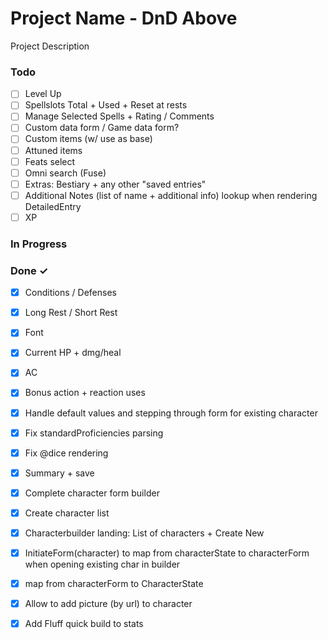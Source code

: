 # Project Name - DnD Above

Project Description

### Todo

- [ ] Level Up  
- [ ] Spellslots Total + Used + Reset at rests  
- [ ] Manage Selected Spells + Rating / Comments  
- [ ] Custom data form / Game data form?  
- [ ] Custom items (w/ use as base)  
- [ ] Attuned items  
- [ ] Feats select  
- [ ] Omni search (Fuse)  
- [ ] Extras: Bestiary + any other "saved entries"  
- [ ] Additional Notes (list of name + additional info) lookup when rendering DetailedEntry  
- [ ] XP  

### In Progress


### Done ✓

- [x] Conditions / Defenses  
- [x] Long Rest / Short Rest  
- [x] Font  
- [x] Current HP + dmg/heal  
- [x] AC  
- [x] Bonus action + reaction uses  
- [x] Handle default values and stepping through form for existing character  
- [x] Fix standardProficiencies parsing  
- [x] Fix @dice rendering  
- [x] Summary + save  
- [x] Complete character form builder  
- [x] Create character list  
- [x] Characterbuilder landing: List of characters + Create New  
- [x] InitiateForm(character) to map from characterState to characterForm when opening existing char in builder  
- [x] map from characterForm to CharacterState  
- [x] Allow to add picture (by url) to character  
- [x] Add Fluff quick build to stats  

